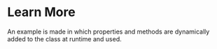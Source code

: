 # Learn More

An example is made in which properties and methods are dynamically added to the class at runtime and used.
